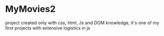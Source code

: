 # MyMovies2

project created only with css, html, Js and DOM knowledge, it's one of my first projects with extensive logistics in js
